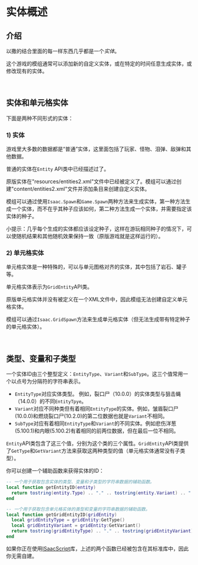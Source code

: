 # 实体概述
## 介绍

以撒的结合里面的每一样东西几乎都是一个*实体*。

这个游戏的模组通常可以添加新的自定义实体，或在特定的时间任意生成实体，或修改现有的实体。

<br>

## 实体和单元格实体

下面是两种不同形式的实体：

### 1) 实体

游戏里大多数的数据都是“普通”实体，这里面包括了玩家、怪物、泪弹、敌弹和其他数据。

普通的实体在`Entity` API类中已经描述过了。

原版实体在"resources/entities2.xml"文件中已经被定义了。模组可以通过创建"content/entities2.xml"文件并添加条目来创建自定义实体。

模组可以通过使用`Isaac.Spawn`和`Game.Spawn`两种方法来生成实体，第一种方法生成一个实体，而不在乎其种子应该如何，第二种方法生成一个实体，并需要指定该实体的种子。

小提示：几乎每个生成的实体都应该设定种子，这样在游玩相同种子的情况下，可以使随机结果和其他随机效果保持一致（原版游戏就是这样运行的）。

### 2) 单元格实体

单元格实体是一种特殊的，可以与单元图格对齐的实体，其中包括了岩石、罐子等。

单元格实体表示为`GridEntity`API类。

原版单元格实体并没有被定义在一个XML文件中，因此模组无法创建自定义单元格实体。

模组可以通过`Isaac.GridSpawn`方法来生成单元格实体（但无法生成带有特定种子的单元格实体）。

<br>

## 类型、变量和子类型


一个实体ID由三个整型定义：`EntityType`、`Variant`和`SubType`。这三个值常用一个以点号为分隔符的字符串表示。

- `EntityType`对应实体类型。 例如，裂口尸（10.0.0）的实体类型与狙击蝇（14.0.0）的不同`EntityTpye`。
- `Variant`对应不同种类但有着相同`EntityType`的实体。例如，皱眉裂口尸(10.0.0)和燃烧裂口尸(10.2.0)的第二位数据也就是`Variant`不相同。
- `SubType`对应有着相同`EntityType`和`Variant`的不同实体。例如悲伤洋葱(5.100.1)和内眼(5.100.2)有着相同的前两位数据，但在最后一位不相同。

`Entity`API类包含了这三个值，分别为这个类的三个属性。`GridEntity`API类提供了`GetType`和`GetVariant`方法来获取这两种类型的值（单元格实体通常没有子类型）。

你可以创建一个辅助函数来获得实体的ID：

```lua
-- 一个用于获取包含实体的类型、变量和子类型的字符串数据的辅助函数。
local function getEntityID(entity)
  return tostring(entity.Type) .. "." .. tostring(entity.Variant) .. "." .. tostring(entity.SubType)
end
```

```lua
-- 一个用于获取包含单元格实体的类型和变量的字符串数据的辅助函数。
local function getGridEntityID(gridEntity)
  local gridEntityType = gridEntity:GetType()
  local gridEntityVariant = gridEntity:GetVariant()
  return tostring(gridEntityType) .. "." .. tostring(gridEntityVariant)
end
```

如果你正在使用[ISaacScript](https://isaacscript.github.io/)库，上述的两个函数已经被包含在其标准库中，因此你无需自建。

<br>
